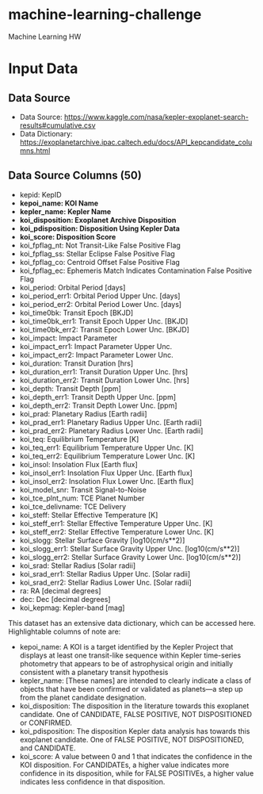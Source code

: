 # machine-learning-challenge
Machine Learning HW

# Input Data
## Data Source
* Data Source: https://www.kaggle.com/nasa/kepler-exoplanet-search-results#cumulative.csv
* Data Dictionary: https://exoplanetarchive.ipac.caltech.edu/docs/API_kepcandidate_columns.html

## Data Source Columns (50)
* kepid:          KepID
* <b>kepoi_name:     KOI Name</b>
* <b>kepler_name:    Kepler Name</b>
* <b>koi_disposition: Exoplanet Archive Disposition</b>
* <b>koi_pdisposition: Disposition Using Kepler Data</b>
* <b>koi_score:      Disposition Score</b>
* koi_fpflag_nt:  Not Transit-Like False Positive Flag
* koi_fpflag_ss:  Stellar Eclipse False Positive Flag
* koi_fpflag_co:  Centroid Offset False Positive Flag
* koi_fpflag_ec:  Ephemeris Match Indicates Contamination False Positive Flag
* koi_period:     Orbital Period [days]
* koi_period_err1: Orbital Period Upper Unc. [days]
* koi_period_err2: Orbital Period Lower Unc. [days]
* koi_time0bk:    Transit Epoch [BKJD]
* koi_time0bk_err1: Transit Epoch Upper Unc. [BKJD]
* koi_time0bk_err2: Transit Epoch Lower Unc. [BKJD]
* koi_impact:     Impact Parameter
* koi_impact_err1: Impact Parameter Upper Unc.
* koi_impact_err2: Impact Parameter Lower Unc.
* koi_duration:   Transit Duration [hrs]
* koi_duration_err1: Transit Duration Upper Unc. [hrs]
* koi_duration_err2: Transit Duration Lower Unc. [hrs]
* koi_depth:      Transit Depth [ppm]
* koi_depth_err1: Transit Depth Upper Unc. [ppm]
* koi_depth_err2: Transit Depth Lower Unc. [ppm]
* koi_prad:       Planetary Radius [Earth radii]
* koi_prad_err1:  Planetary Radius Upper Unc. [Earth radii]
* koi_prad_err2:  Planetary Radius Lower Unc. [Earth radii]
* koi_teq:        Equilibrium Temperature [K]
* koi_teq_err1:   Equilibrium Temperature Upper Unc. [K]
* koi_teq_err2:   Equilibrium Temperature Lower Unc. [K]
* koi_insol:      Insolation Flux [Earth flux]
* koi_insol_err1: Insolation Flux Upper Unc. [Earth flux]
* koi_insol_err2: Insolation Flux Lower Unc. [Earth flux]
* koi_model_snr:  Transit Signal-to-Noise
* koi_tce_plnt_num: TCE Planet Number
* koi_tce_delivname: TCE Delivery
* koi_steff:      Stellar Effective Temperature [K]
* koi_steff_err1: Stellar Effective Temperature Upper Unc. [K]
* koi_steff_err2: Stellar Effective Temperature Lower Unc. [K]
* koi_slogg:      Stellar Surface Gravity [log10(cm/s**2)]
* koi_slogg_err1: Stellar Surface Gravity Upper Unc. [log10(cm/s**2)]
* koi_slogg_err2: Stellar Surface Gravity Lower Unc. [log10(cm/s**2)]
* koi_srad:       Stellar Radius [Solar radii]
* koi_srad_err1:  Stellar Radius Upper Unc. [Solar radii]
* koi_srad_err2:  Stellar Radius Lower Unc. [Solar radii]
* ra:             RA [decimal degrees]
* dec:            Dec [decimal degrees]
* koi_kepmag:     Kepler-band [mag]


This dataset has an extensive data dictionary, which can be accessed here. Highlightable columns of note are:
* kepoi_name: A KOI is a target identified by the Kepler Project that displays at least one transit-like sequence within Kepler time-series photometry that appears to be of astrophysical origin and initially consistent with a planetary transit hypothesis
* kepler_name: [These names] are intended to clearly indicate a class of objects that have been confirmed or validated as planets—a step up from the planet candidate designation.
* koi_disposition: The disposition in the literature towards this exoplanet candidate. One of CANDIDATE, FALSE POSITIVE, NOT DISPOSITIONED or CONFIRMED.
* koi_pdisposition: The disposition Kepler data analysis has towards this exoplanet candidate. One of FALSE POSITIVE, NOT DISPOSITIONED, and CANDIDATE.
* koi_score: A value between 0 and 1 that indicates the confidence in the KOI disposition. For CANDIDATEs, a higher value indicates more confidence in its disposition, while for FALSE POSITIVEs, a higher value indicates less confidence in that disposition.





